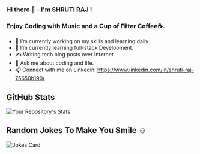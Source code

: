 ### Hi there 👋 - I'm SHRUTI RAJ !
  ### Enjoy Coding with Music  and a Cup of Filter Coffee☕.

- 🔭 I’m currently working on my skills and learning daily . 
- 🌱 I’m currently learning full-stack Development.
- ✍ Writing tech blog posts over Internet. 
- 💬 Ask me about coding and life.
- 📫 Connect with me on Linkedin: https://www.linkedin.com/in/shruti-raj-75650b190/
<!-- - 💻 Languages:    

💻 Front-End Development:      
   ![R](https://user-images.githubusercontent.com/69633187/129494512-6a1ffdf5-5932-4715-895d-d55becd39566.jpg)

💻 Back-End Development:    -->
##  GitHub Stats
![Your Repository's Stats](https://github-readme-stats.vercel.app/api?username=19shruti&show_icons=true&theme=blue-green)
<!-- ## 2. Most Used Languages
![Your Repository's Stats](https://github-readme-stats.vercel.app/api/top-langs/?username=19shruti&theme=blue-green)
## 3. Contributors Badge
![Your Repository's Stats](https://contrib.rocks/image?repo=19shruti/Python) -->
##  Random Jokes To Make You Smile ☺
![Jokes Card](https://readme-jokes.vercel.app/api)
<!-- ##  Profile View Counter
![Profile View Counter](https://komarev.com/ghpvc/?username=19shruti)
### Repository View Counter - HITS
![Hits](https://hitcounter.pythonanywhere.com/count/tag.svg?url=https://github.com/19shruti/Python) -->
